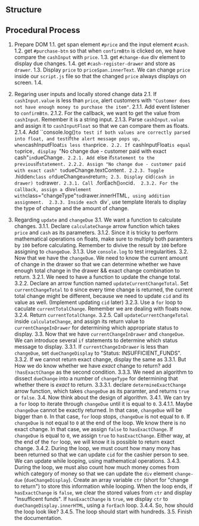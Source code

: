 ## Structure 

## Procedural Process
1. Prepare DOM
  1.1. get span element `#price` and the input element `#cash`.
  1.2. get `#purchase-btn` so that when `confirmBtn` is clicked on, we have compare the `cashInput` with `price`.
  1.3. get `#change-due` div element to display due changes.
  1.4. get `#cash-register-drawer` and store as `drawer`.
  1.3. Display `price` to `priceSpan.innerText`. We can change `price` inside our `script.js` file so that the changed `price` always displays on screen.
  1.4. 

2. Regaring user inputs and locally stored change data
  2.1. If `cashInput.value` is less than `price`, alert customers with `"Customer does not have enough money to purchase the item"`.
     2.1.1. Add event listener to `confirmBtn`.
     2.1.2. For the callback, we want to get the value from `cashInput`. Remember it is a string input.
     2.1.3. Parse `cashInput.value` and assign it to `cashInputFloat` so that we can compare them as floats. 
     2.1.4. Add ``console.log()` to test if both values are correctly parsed into float, and test `if` the alert message pops up, when `cashInputFloat` is less than `price`.
  2.2. If `cashInputFloat` is equal to `price`, display `"No change due - customer paid with exact cash"` in `dueChange`.
    2.2.1. Add `else if` statement to the previous `if` statement.
    2.2.2. Assign "No change due - customer paid with exact cash" to `dueChange.textContent`.
    2.2.3. Toggle `.hidden` class of `dueChange` and `return`;
  2.3. Display `cid` (cash in drawer) to `drawer`.
    2.3.1. Call `.forEach()` on `cid`. 
    2.3.2. For the callback, assign a `div` element with `class="changeType"` to `drawer.innerHTML`, using addition assignment. 
    2.3.3. Inside each `div`, use template literals to display the type of change and the amount of change. 

3. Regarding `update` and `changeDue`
  3.1. We want a function to calculate changes. 
      3.1.1. Declare `calculateChange` arrow function which takes `price` and `cash` as its parameters.
      3.1.2. Since it is tricky to perform mathematical operations on floats, make sure to multiply both paramters by `100` before calculating. Remember to divive the result by `100` before assigning to `changeDue`. 
      3.1.3. Use `console.log` to test irregularities.
  3.2. Now that we have the `changeDue`. We need to know the current amount of change in the drawer so that we can determine whether we have enough total change in the drawer && exact change combination to return.
      3.2.1. We need to have a function to update the change total. 
      3.2.2. Declare an arrow function named `updateCurrentChangeTotal`. Set `currentChangeTotal` to `0` since every time change is returned, the current total change might be different, because we need to update `cid` and its value as well. (Implement updating `cid` later)
      3.2.3. Use a `for` loop to caculate `currentTotalChange`. Remember we are dealing with floats now.
      3.2.4. Return `currentTotalChange`. 
      3.2.5. Call `updateCurrentChangeTotal` inside `calculateChange`, and assign its return value to `currentChangeInDrawer` for determining which appropriate status to display. 
  3.3. Now that we have `currentChangeInDrawer` and `changeDue`. We can introduce several `if` statements to determine which status message to display. 
      3.3.1. If `currentChangeInDrawer` is less than `changeDue`, set `dueChangeDisplay` to "Status: INSUFFICIENT_FUNDS". 
      3.3.2. If we cannot return exact change, display the same as 3.3.1. But How we do know whether we have *exact* change to return? add `!hasExactChange` as the second condition.
      3.3.3. We need an algorithm to dissect `dueChange` into a number of `changeType` for determining that whether there is *exact* to return. 
      3.3.3.1. declare `determineExactChange` arrow function, which takes `changeDue` as its paramter, and returns `true` or `false`.
  3.4. Now think about the design of algorithm. 
      3.4.1. We can try a `for` loop to iterate through `changeDue` until it is equal to `0`. 
           3.4.1.1. Maybe `changeDue` cannot be exactly returned. In that case, `changeDue` will be bigger than `0`. In that case, `for` loop stops, `changeDue` is not equal to `0`. If `changeDue` is not equal to `0` at the end of the loop. We know there is no exact change. In that case, we assign `false` to `hasExactChange`. If `changeDue` is equal to `0`, we assign `true` to `hasExactChange`. Either way, at the end of the `for` loop, we will know it is possible to return exact change. 
      3.4.2. During the loop, we must count how many mony has been returned so that we can update `cid` for the cashier person to see. We can update while looping, using mathematical operations.
      3.4.3. During the loop, we must also count how much money comes from which category of money so that we can update the `div` element `change-due` (`dueChangeDisplay`). Create an array variable `ctr` (short for "change to return") to store this information while looping. When the loop ends, if `hasExactChange` is `false`, we clear the stored values from `ctr` and display "Insufficent funds". If `hasExactChange` is `true`, we display `ctr` to `dueChangeDisplay.innerHTML`, using a `forEach` loop. 
      3.4.4. So, how should the loop look like? 
          3.4.5. The loop should start with hundreds. 
3.5. Finish the documentation.


  
